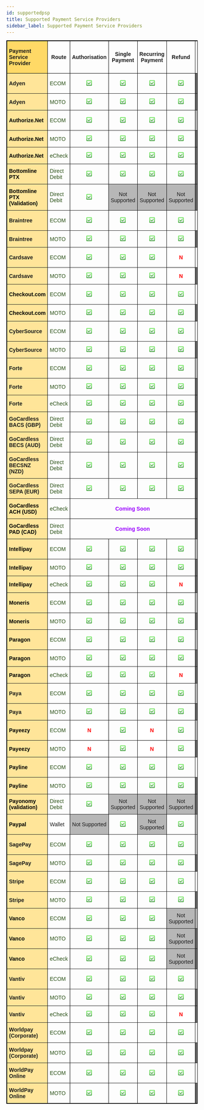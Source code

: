 ```yaml
---
id: supportedpsp
title: Supported Payment Service Providers
sidebar_label: Supported Payment Service Providers
---
```

<style type="text/css">
.tg  {border-collapse:collapse;border-spacing:0;border-color:black;border-style:solid;border-width:1px;}
.tg td{border-color:black;border-style:solid;border-width:1px;font-family:Arial, sans-serif;font-size:14px;
  overflow:hidden;padding:10px 5px;word-break:normal;}
.tg th{border-color:black;border-style:solid;border-width:1px;font-family:Arial, sans-serif;font-size:14px;
  font-weight:normal;overflow:hidden;padding:10px 5px;word-break:normal;}
.tg .tg-oftd{background-color:#666;border-color:inherit;text-align:center;vertical-align:center}
.tg .tg-k5c5{background-color:#666;border-color:inherit;text-align:center;vertical-align:center}
.tg .tg-1rdj{background-color:#FFD966;border-color:inherit;font-weight:bold;text-align:left;vertical-align:center}
.tg .tg-58xa{background-color:#FFF;border-color:#000000;color:#F00;font-weight:bold;text-align:center;vertical-align:center}
.tg .tg-w4l0{background-color:#B7B7B7;border-color:inherit;text-align:center;vertical-align:center}
.tg .tg-y9n6{background-color:#FFE599;border-color:inherit;font-weight:bold;text-align:left;vertical-align:center}
.tg .tg-xdju{border-color:inherit;color:#274E13;text-align:left;vertical-align:center}
.tg .tg-c3ow{border-color:inherit;text-align:center;vertical-align:center}
.tg .tg-yyq2{border-color:inherit;color:#90F;font-weight:bold;text-align:center;vertical-align:center}
.tg .tg-wp8o{border-color:#000000;text-align:center;vertical-align:center}
.tg .tg-jk9u{border-color:#000000;color:#90F;font-weight:bold;text-align:center;vertical-align:center}
.tg .tg-fymr{border-color:inherit;font-weight:bold;text-align:Center;vertical-align:center}
.tg .tg-zlby{background-color:#B7B7B7;border-color:inherit;text-align:center;vertical-align:center}
.tg .tg-wuzg{background-color:#FFE599;border-color:inherit;font-weight:bold;text-align:left;vertical-align:center}
.tg .tg-qzcq{background-color:#FFF;border-color:inherit;color:#F00;font-weight:bold;text-align:center;vertical-align:center}
.tg .tg-0pky{border-color:inherit;text-align:left;vertical-align:center}
</style>
<table class="tg">
<thead>
  <tr>
    <th class="tg-1rdj"><span style="font-weight:bold;background-color:#FFD966">Payment Service Provider</span></th>
    <th class="tg-fymr"><span style="font-weight:bold">Route</span></th>
    <th class="tg-fymr"><span style="font-weight:bold">Authorisation</span></th>
    <th class="tg-fymr"><span style="font-weight:bold">Single Payment</span></th>
    <th class="tg-fymr"><span style="font-weight:bold">Recurring Payment</span></th>
    <th class="tg-fymr"><span style="font-weight:bold">Refund</span></th>
    <th class="tg-fymr"><span style="font-weight:bold">3D Secure Payment</span></th>
    <th class="tg-fymr"><span style="font-weight:bold">3D Secure Payment V2</span></th>
  </tr>
</thead>
<tbody>
  <tr>
    <td class="tg-y9n6"><span style="font-weight:bold;background-color:#FFE599">Adyen</span></td>
    <td class="tg-xdju"><span style="color:#274E13">ECOM</span></td>
    <td class="tg-c3ow"><img src="website/static/img/green-check-box-with-check-48px.png" alt="Supported" widht="20" height="20"/></td>
    <td class="tg-c3ow"><img src="website/static/img/green-check-box-with-check-48px.png" alt="Supported" widht="20" height="20"/></td>
    <td class="tg-c3ow"><img src="website/static/img/green-check-box-with-check-48px.png" alt="Supported" widht="20" height="20"/></td>
    <td class="tg-c3ow"><img src="website/static/img/green-check-box-with-check-48px.png" alt="Supported" widht="20" height="20"/></td>
    <td class="tg-oftd"><span style="background-color:#666">N/A</span></td>
    <td class="tg-yyq2"><span style="font-weight:bold;color:#90F">Coming Soon</span></td>
  </tr>
  <tr>
    <td class="tg-y9n6"><span style="font-weight:bold;background-color:#FFE599">Adyen</span></td>
    <td class="tg-xdju"><span style="color:#274E13">MOTO</span></td>
    <td class="tg-c3ow"><img src="website/static/img/green-check-box-with-check-48px.png" alt="Supported" widht="20" height="20"/></td>
    <td class="tg-c3ow"><img src="website/static/img/green-check-box-with-check-48px.png" alt="Supported" widht="20" height="20"/></td>
    <td class="tg-c3ow"><img src="website/static/img/green-check-box-with-check-48px.png" alt="Supported" widht="20" height="20"/></td>
    <td class="tg-c3ow"><img src="website/static/img/green-check-box-with-check-48px.png" alt="Supported" widht="20" height="20"/></td>
    <td class="tg-oftd"><span style="background-color:#666">N/A</span></td>
    <td class="tg-oftd"><span style="background-color:#666">N/A</span></td>
  </tr>
  <tr>
    <td class="tg-y9n6"><span style="font-weight:bold;color:#000;background-color:#FFE599">Authorize.Net</span></td>
    <td class="tg-xdju"><span style="color:#274E13">ECOM</span></td>
    <td class="tg-c3ow"><img src="website/static/img/green-check-box-with-check-48px.png" alt="Supported" widht="20" height="20"/></td>
    <td class="tg-c3ow"><img src="website/static/img/green-check-box-with-check-48px.png" alt="Supported" widht="20" height="20"/></td>
    <td class="tg-c3ow"><img src="website/static/img/green-check-box-with-check-48px.png" alt="Supported" widht="20" height="20"/></td>
    <td class="tg-c3ow"><img src="website/static/img/green-check-box-with-check-48px.png" alt="Supported" widht="20" height="20"/></td>
    <td class="tg-zlby"><span style="background-color:#B7B7B7">Not Supported</span></td>
    <td class="tg-zlby"><span style="background-color:#B7B7B7">Not Supported</span></td>
  </tr>
  <tr>
    <td class="tg-y9n6"><span style="font-weight:bold;color:#000;background-color:#FFE599">Authorize.Net</span></td>
    <td class="tg-xdju"><span style="color:#274E13">MOTO</span></td>
    <td class="tg-c3ow"><img src="website/static/img/green-check-box-with-check-48px.png" alt="Supported" widht="20" height="20"/></td>
    <td class="tg-c3ow"><img src="website/static/img/green-check-box-with-check-48px.png" alt="Supported" widht="20" height="20"/></td>
    <td class="tg-c3ow"><img src="website/static/img/green-check-box-with-check-48px.png" alt="Supported" widht="20" height="20"/></td>
    <td class="tg-c3ow"><img src="website/static/img/green-check-box-with-check-48px.png" alt="Supported" widht="20" height="20"/></td>
    <td class="tg-oftd"><span style="background-color:#666">N/A</span></td>
    <td class="tg-oftd"><span style="background-color:#666">N/A</span></td>
  </tr>
  <tr>
    <td class="tg-y9n6"><span style="font-weight:bold;color:#000;background-color:#FFE599">Authorize.Net</span></td>
    <td class="tg-xdju"><span style="color:#274E13">eCheck</span></td>
    <td class="tg-c3ow"><img src="website/static/img/green-check-box-with-check-48px.png" alt="Supported" widht="20" height="20"/></td>
    <td class="tg-c3ow"><img src="website/static/img/green-check-box-with-check-48px.png" alt="Supported" widht="20" height="20"/></td>
    <td class="tg-c3ow"><img src="website/static/img/green-check-box-with-check-48px.png" alt="Supported" widht="20" height="20"/></td>
    <td class="tg-c3ow"><img src="website/static/img/green-check-box-with-check-48px.png" alt="Supported" widht="20" height="20"/></td>
    <td class="tg-oftd"><span style="background-color:#666">N/A</span></td>
    <td class="tg-oftd"><span style="background-color:#666">N/A</span></td>
  </tr>
  <tr>
    <td class="tg-wuzg"><span style="font-weight:bold;color:#000;background-color:#FFE599">Bottomline PTX</span></td>
    <td class="tg-xdju"><span style="color:#274E13">Direct Debit</span></td>
    <td class="tg-c3ow"><img src="website/static/img/green-check-box-with-check-48px.png" alt="Supported" widht="20" height="20"/></td>
    <td class="tg-c3ow"><img src="website/static/img/green-check-box-with-check-48px.png" alt="Supported" widht="20" height="20"/></td>
    <td class="tg-c3ow"><img src="website/static/img/green-check-box-with-check-48px.png" alt="Supported" widht="20" height="20"/></td>
    <td class="tg-c3ow"><img src="website/static/img/green-check-box-with-check-48px.png" alt="Supported" widht="20" height="20"/></td>
    <td class="tg-oftd"><span style="background-color:#666">N/A</span></td>
    <td class="tg-oftd"><span style="background-color:#666">N/A</span></td>
  </tr>
  <tr>
    <td class="tg-wuzg"><span style="font-weight:bold;color:#000;background-color:#FFE599">Bottomline PTX (Validation)</span></td>
    <td class="tg-xdju"><span style="color:#274E13">Direct Debit</span></td>
    <td class="tg-c3ow"><img src="website/static/img/green-check-box-with-check-48px.png" alt="Supported" widht="20" height="20"/></td>
    <td class="tg-w4l0"><span style="background-color:#B7B7B7">Not Supported</span></td>
    <td class="tg-w4l0"><span style="background-color:#B7B7B7">Not Supported</span></td>
    <td class="tg-w4l0"><span style="background-color:#B7B7B7">Not Supported</span></td>
    <td class="tg-oftd"><span style="background-color:#666">N/A</span></td>
    <td class="tg-oftd"><span style="background-color:#666">N/A</span></td>
  </tr>
  <tr>
    <td class="tg-y9n6"><span style="font-weight:bold;background-color:#FFE599">Braintree</span></td>
    <td class="tg-xdju"><span style="color:#274E13">ECOM</span></td>
    <td class="tg-c3ow"><img src="website/static/img/green-check-box-with-check-48px.png" alt="Supported" widht="20" height="20"/></td>
    <td class="tg-c3ow"><img src="website/static/img/green-check-box-with-check-48px.png" alt="Supported" widht="20" height="20"/></td>
    <td class="tg-c3ow"><img src="website/static/img/green-check-box-with-check-48px.png" alt="Supported" widht="20" height="20"/></td>
    <td class="tg-c3ow"><img src="website/static/img/green-check-box-with-check-48px.png" alt="Supported" widht="20" height="20"/></td>
    <td class="tg-qzcq"><span style="font-weight:bold;color:#F00;background-color:#FFF">N</span></td>
    <td class="tg-yyq2"><span style="font-weight:bold;color:#90F">Coming Soon</span></td>
  </tr>
  <tr>
    <td class="tg-y9n6"><span style="font-weight:bold;background-color:#FFE599">Braintree</span></td>
    <td class="tg-xdju"><span style="color:#274E13">MOTO</span></td>
    <td class="tg-c3ow"><img src="website/static/img/green-check-box-with-check-48px.png" alt="Supported" widht="20" height="20"/></td>
    <td class="tg-c3ow"><img src="website/static/img/green-check-box-with-check-48px.png" alt="Supported" widht="20" height="20"/></td>
    <td class="tg-c3ow"><img src="website/static/img/green-check-box-with-check-48px.png" alt="Supported" widht="20" height="20"/></td>
    <td class="tg-c3ow"><img src="website/static/img/green-check-box-with-check-48px.png" alt="Supported" widht="20" height="20"/></td>
    <td class="tg-oftd"><span style="background-color:#666">N/A</span></td>
    <td class="tg-oftd"><span style="background-color:#666">N/A</span></td>
  </tr>
  <tr>
    <td class="tg-y9n6"><span style="font-weight:bold;background-color:#FFE599">Cardsave</span></td>
    <td class="tg-xdju"><span style="color:#274E13">ECOM</span></td>
    <td class="tg-c3ow"><img src="website/static/img/green-check-box-with-check-48px.png" alt="Supported" widht="20" height="20"/></td>
    <td class="tg-c3ow"><img src="website/static/img/green-check-box-with-check-48px.png" alt="Supported" widht="20" height="20"/></td>
    <td class="tg-c3ow"><img src="website/static/img/green-check-box-with-check-48px.png" alt="Supported" widht="20" height="20"/></td>
    <td class="tg-58xa"><span style="font-weight:bold;color:#F00;background-color:#FFF">N</span></td>
    <td class="tg-c3ow"><img src="website/static/img/green-check-box-with-check-48px.png" alt="Supported" widht="20" height="20"/></td>
    <td class="tg-w4l0"><span style="background-color:#B7B7B7">Not Supported</span></td>
  </tr>
  <tr>
    <td class="tg-y9n6"><span style="font-weight:bold;background-color:#FFE599">Cardsave</span></td>
    <td class="tg-xdju"><span style="color:#274E13">MOTO</span></td>
    <td class="tg-c3ow"><img src="website/static/img/green-check-box-with-check-48px.png" alt="Supported" widht="20" height="20"/></td>
    <td class="tg-c3ow"><img src="website/static/img/green-check-box-with-check-48px.png" alt="Supported" widht="20" height="20"/></td>
    <td class="tg-c3ow"><img src="website/static/img/green-check-box-with-check-48px.png" alt="Supported" widht="20" height="20"/></td>
    <td class="tg-58xa"><span style="font-weight:bold;color:#F00;background-color:#FFF">N</span></td>
    <td class="tg-oftd"><span style="background-color:#666">N/A</span></td>
    <td class="tg-oftd"><span style="background-color:#666">N/A</span></td>
  </tr>
  <tr>
    <td class="tg-y9n6"><span style="font-weight:bold;color:#000;background-color:#FFE599">Checkout.com</span></td>
    <td class="tg-xdju"><span style="color:#274E13">ECOM</span></td>
    <td class="tg-c3ow"><img src="website/static/img/green-check-box-with-check-48px.png" alt="Supported" widht="20" height="20"/></td>
    <td class="tg-c3ow"><img src="website/static/img/green-check-box-with-check-48px.png" alt="Supported" widht="20" height="20"/></td>
    <td class="tg-c3ow"><img src="website/static/img/green-check-box-with-check-48px.png" alt="Supported" widht="20" height="20"/></td>
    <td class="tg-c3ow"><img src="website/static/img/green-check-box-with-check-48px.png" alt="Supported" widht="20" height="20"/></td>
    <td class="tg-c3ow"><img src="website/static/img/green-check-box-with-check-48px.png" alt="Supported" widht="20" height="20"/></td>
    <td class="tg-yyq2"><span style="font-weight:bold;color:#90F">Coming Soon</span></td>
  </tr>
  <tr>
    <td class="tg-y9n6"><span style="font-weight:bold;color:#000;background-color:#FFE599">Checkout.com</span></td>
    <td class="tg-xdju"><span style="color:#274E13">MOTO</span></td>
    <td class="tg-c3ow"><img src="website/static/img/green-check-box-with-check-48px.png" alt="Supported" widht="20" height="20"/></td>
    <td class="tg-c3ow"><img src="website/static/img/green-check-box-with-check-48px.png" alt="Supported" widht="20" height="20"/></td>
    <td class="tg-c3ow"><img src="website/static/img/green-check-box-with-check-48px.png" alt="Supported" widht="20" height="20"/></td>
    <td class="tg-c3ow"><img src="website/static/img/green-check-box-with-check-48px.png" alt="Supported" widht="20" height="20"/></td>
    <td class="tg-oftd"><span style="background-color:#666">N/A</span></td>
    <td class="tg-oftd"><span style="background-color:#666">N/A</span></td>
  </tr>
  <tr>
    <td class="tg-y9n6"><span style="font-weight:bold;background-color:#FFE599">CyberSource</span></td>
    <td class="tg-xdju"><span style="color:#274E13">ECOM</span></td>
    <td class="tg-c3ow"><img src="website/static/img/green-check-box-with-check-48px.png" alt="Supported" widht="20" height="20"/></td>
    <td class="tg-c3ow"><img src="website/static/img/green-check-box-with-check-48px.png" alt="Supported" widht="20" height="20"/></td>
    <td class="tg-c3ow"><img src="website/static/img/green-check-box-with-check-48px.png" alt="Supported" widht="20" height="20"/></td>
    <td class="tg-c3ow"><img src="website/static/img/green-check-box-with-check-48px.png" alt="Supported" widht="20" height="20"/></td>
    <td class="tg-c3ow"><img src="website/static/img/green-check-box-with-check-48px.png" alt="Supported" widht="20" height="20"/></td>
    <td class="tg-yyq2"><span style="font-weight:bold;color:#90F">Coming Soon</span></td>
  </tr>
  <tr>
    <td class="tg-y9n6"><span style="font-weight:bold;background-color:#FFE599">CyberSource</span></td>
    <td class="tg-xdju"><span style="color:#274E13">MOTO</span></td>
    <td class="tg-c3ow"><img src="website/static/img/green-check-box-with-check-48px.png" alt="Supported" widht="20" height="20"/></td>
    <td class="tg-c3ow"><img src="website/static/img/green-check-box-with-check-48px.png" alt="Supported" widht="20" height="20"/></td>
    <td class="tg-c3ow"><img src="website/static/img/green-check-box-with-check-48px.png" alt="Supported" widht="20" height="20"/></td>
    <td class="tg-c3ow"><img src="website/static/img/green-check-box-with-check-48px.png" alt="Supported" widht="20" height="20"/></td>
    <td class="tg-oftd"><span style="background-color:#666">N/A</span></td>
    <td class="tg-oftd"><span style="background-color:#666">N/A</span></td>
  </tr>
  <tr>
    <td class="tg-y9n6"><span style="font-weight:bold;background-color:#FFE599">Forte</span></td>
    <td class="tg-xdju"><span style="color:#274E13">ECOM</span></td>
    <td class="tg-c3ow"><img src="website/static/img/green-check-box-with-check-48px.png" alt="Supported" widht="20" height="20"/></td>
    <td class="tg-c3ow"><img src="website/static/img/green-check-box-with-check-48px.png" alt="Supported" widht="20" height="20"/></td>
    <td class="tg-c3ow"><img src="website/static/img/green-check-box-with-check-48px.png" alt="Supported" widht="20" height="20"/></td>
    <td class="tg-c3ow"><img src="website/static/img/green-check-box-with-check-48px.png" alt="Supported" widht="20" height="20"/></td>
    <td class="tg-w4l0"><span style="background-color:#B7B7B7">Not Supported</span></td>
    <td class="tg-oftd"><span style="background-color:#666">N/A</span></td>
  </tr>
  <tr>
    <td class="tg-y9n6"><span style="font-weight:bold;background-color:#FFE599">Forte</span></td>
    <td class="tg-xdju"><span style="color:#274E13">MOTO</span></td>
    <td class="tg-c3ow"><img src="website/static/img/green-check-box-with-check-48px.png" alt="Supported" widht="20" height="20"/></td>
    <td class="tg-c3ow"><img src="website/static/img/green-check-box-with-check-48px.png" alt="Supported" widht="20" height="20"/></td>
    <td class="tg-c3ow"><img src="website/static/img/green-check-box-with-check-48px.png" alt="Supported" widht="20" height="20"/></td>
    <td class="tg-c3ow"><img src="website/static/img/green-check-box-with-check-48px.png" alt="Supported" widht="20" height="20"/></td>
    <td class="tg-oftd"><span style="background-color:#666">N/A</span></td>
    <td class="tg-oftd"><span style="background-color:#666">N/A</span></td>
  </tr>
  <tr>
    <td class="tg-y9n6"><span style="font-weight:bold;background-color:#FFE599">Forte</span></td>
    <td class="tg-xdju"><span style="color:#274E13">eCheck</span></td>
    <td class="tg-c3ow"><img src="website/static/img/green-check-box-with-check-48px.png" alt="Supported" widht="20" height="20"/></td>
    <td class="tg-c3ow"><img src="website/static/img/green-check-box-with-check-48px.png" alt="Supported" widht="20" height="20"/></td>
    <td class="tg-c3ow"><img src="website/static/img/green-check-box-with-check-48px.png" alt="Supported" widht="20" height="20"/></td>
    <td class="tg-c3ow"><img src="website/static/img/green-check-box-with-check-48px.png" alt="Supported" widht="20" height="20"/></td>
    <td class="tg-k5c5"><span style="background-color:#666">N/A</span></td>
    <td class="tg-oftd"><span style="background-color:#666">N/A</span></td>
  </tr>
  <tr>
    <td class="tg-y9n6"><span style="font-weight:bold;background-color:#FFE599">GoCardless BACS (GBP)</span></td>
    <td class="tg-xdju"><span style="color:#274E13">Direct Debit</span></td>
    <td class="tg-c3ow"><img src="website/static/img/green-check-box-with-check-48px.png" alt="Supported" widht="20" height="20"/></td>
    <td class="tg-c3ow"><img src="website/static/img/green-check-box-with-check-48px.png" alt="Supported" widht="20" height="20"/></td>
    <td class="tg-c3ow"><img src="website/static/img/green-check-box-with-check-48px.png" alt="Supported" widht="20" height="20"/></td>
    <td class="tg-c3ow"><img src="website/static/img/green-check-box-with-check-48px.png" alt="Supported" widht="20" height="20"/></td>
    <td class="tg-oftd"><span style="background-color:#666">N/A</span></td>
    <td class="tg-oftd"><span style="background-color:#666">N/A</span></td>
  </tr>
  <tr>
    <td class="tg-y9n6"><span style="font-weight:bold;background-color:#FFE599">GoCardless BECS (AUD)</span></td>
    <td class="tg-xdju"><span style="color:#274E13">Direct Debit</span></td>
    <td class="tg-c3ow"><img src="website/static/img/green-check-box-with-check-48px.png" alt="Supported" widht="20" height="20"/></td>
    <td class="tg-c3ow"><img src="website/static/img/green-check-box-with-check-48px.png" alt="Supported" widht="20" height="20"/></td>
    <td class="tg-c3ow"><img src="website/static/img/green-check-box-with-check-48px.png" alt="Supported" widht="20" height="20"/></td>
    <td class="tg-c3ow"><img src="website/static/img/green-check-box-with-check-48px.png" alt="Supported" widht="20" height="20"/></td>
    <td class="tg-oftd"><span style="background-color:#666">N/A</span></td>
    <td class="tg-oftd"><span style="background-color:#666">N/A</span></td>
  </tr>
  <tr>
    <td class="tg-y9n6"><span style="font-weight:bold;background-color:#FFE599">GoCardless BECSNZ (NZD)</span></td>
    <td class="tg-xdju"><span style="color:#274E13">Direct Debit</span></td>
    <td class="tg-c3ow"><img src="website/static/img/green-check-box-with-check-48px.png" alt="Supported" widht="20" height="20"/></td>
    <td class="tg-c3ow"><img src="website/static/img/green-check-box-with-check-48px.png" alt="Supported" widht="20" height="20"/></td>
    <td class="tg-c3ow"><img src="website/static/img/green-check-box-with-check-48px.png" alt="Supported" widht="20" height="20"/></td>
    <td class="tg-c3ow"><img src="website/static/img/green-check-box-with-check-48px.png" alt="Supported" widht="20" height="20"/></td>
    <td class="tg-oftd"><span style="background-color:#666">N/A</span></td>
    <td class="tg-oftd"><span style="background-color:#666">N/A</span></td>
  </tr>
  <tr>
    <td class="tg-y9n6"><span style="font-weight:bold;background-color:#FFE599">GoCardless SEPA (EUR)</span></td>
    <td class="tg-xdju"><span style="color:#274E13">Direct Debit</span></td>
    <td class="tg-c3ow"><img src="website/static/img/green-check-box-with-check-48px.png" alt="Supported" widht="20" height="20"/></td>
    <td class="tg-c3ow"><img src="website/static/img/green-check-box-with-check-48px.png" alt="Supported" widht="20" height="20"/></td>
    <td class="tg-c3ow"><img src="website/static/img/green-check-box-with-check-48px.png" alt="Supported" widht="20" height="20"/></td>
    <td class="tg-c3ow"><img src="website/static/img/green-check-box-with-check-48px.png" alt="Supported" widht="20" height="20"/></td>
    <td class="tg-oftd"><span style="background-color:#666">N/A</span></td>
    <td class="tg-oftd"><span style="background-color:#666">N/A</span></td>
  </tr>
  <tr>
    <td class="tg-y9n6"><span style="font-weight:bold;color:#000;background-color:#FFE599">GoCardless ACH (USD)</span></td>
    <td class="tg-xdju"><span style="color:#274E13">eCheck</span></td>
    <td class="tg-jk9u" colspan="4"><span style="font-weight:bold;color:#90F">Coming Soon</span></td>
    <td class="tg-k5c5"><span style="background-color:#666">N/A</span></td>
    <td class="tg-k5c5"><span style="background-color:#666">N/A</span></td>
  </tr>
  <tr>
    <td class="tg-y9n6"><span style="font-weight:bold;color:#000;background-color:#FFE599">GoCardless PAD (CAD)</span></td>
    <td class="tg-xdju"><span style="color:#274E13">Direct Debit</span></td>
    <td class="tg-jk9u" colspan="4"><span style="font-weight:bold;color:#90F">Coming Soon</span></td>
    <td class="tg-k5c5"><span style="background-color:#666">N/A</span></td>
    <td class="tg-k5c5"><span style="background-color:#666">N/A</span></td>
  </tr>
  <tr>
    <td class="tg-y9n6"><span style="font-weight:bold;color:#000;background-color:#FFE599">Intellipay</span></td>
    <td class="tg-xdju"><span style="color:#274E13">ECOM</span></td>
    <td class="tg-c3ow"><img src="website/static/img/green-check-box-with-check-48px.png" alt="Supported" widht="20" height="20"/></td>
    <td class="tg-c3ow"><img src="website/static/img/green-check-box-with-check-48px.png" alt="Supported" widht="20" height="20"/></td>
    <td class="tg-c3ow"><img src="website/static/img/green-check-box-with-check-48px.png" alt="Supported" widht="20" height="20"/></td>
    <td class="tg-c3ow"><img src="website/static/img/green-check-box-with-check-48px.png" alt="Supported" widht="20" height="20"/></td>
    <td class="tg-zlby"><span style="background-color:#B7B7B7">Not Supported</span></td>
    <td class="tg-zlby"><span style="background-color:#B7B7B7">Not Supported</span></td>
  </tr>
  <tr>
    <td class="tg-y9n6"><span style="font-weight:bold;color:#000;background-color:#FFE599">Intellipay</span></td>
    <td class="tg-xdju"><span style="color:#274E13">MOTO</span></td>
    <td class="tg-c3ow"><img src="website/static/img/green-check-box-with-check-48px.png" alt="Supported" widht="20" height="20"/></td>
    <td class="tg-c3ow"><img src="website/static/img/green-check-box-with-check-48px.png" alt="Supported" widht="20" height="20"/></td>
    <td class="tg-c3ow"><img src="website/static/img/green-check-box-with-check-48px.png" alt="Supported" widht="20" height="20"/></td>
    <td class="tg-c3ow"><img src="website/static/img/green-check-box-with-check-48px.png" alt="Supported" widht="20" height="20"/></td>
    <td class="tg-oftd"><span style="background-color:#666">N/A</span></td>
    <td class="tg-oftd"><span style="background-color:#666">N/A</span></td>
  </tr>
  <tr>
    <td class="tg-y9n6"><span style="font-weight:bold;color:#000;background-color:#FFE599">Intellipay</span></td>
    <td class="tg-xdju"><span style="color:#274E13">eCheck</span></td>
    <td class="tg-c3ow"><img src="website/static/img/green-check-box-with-check-48px.png" alt="Supported" widht="20" height="20"/></td>
    <td class="tg-c3ow"><img src="website/static/img/green-check-box-with-check-48px.png" alt="Supported" widht="20" height="20"/></td>
    <td class="tg-c3ow"><img src="website/static/img/green-check-box-with-check-48px.png" alt="Supported" widht="20" height="20"/></td>
    <td class="tg-58xa"><span style="font-weight:bold;color:#F00;background-color:#FFF">N</span></td>
    <td class="tg-oftd"><span style="background-color:#666">N/A</span></td>
    <td class="tg-oftd"><span style="background-color:#666">N/A</span></td>
  </tr>
  <tr>
    <td class="tg-y9n6"><span style="font-weight:bold;color:#000;background-color:#FFE599">Moneris</span></td>
    <td class="tg-xdju"><span style="color:#274E13">ECOM</span></td>
    <td class="tg-c3ow"><img src="website/static/img/green-check-box-with-check-48px.png" alt="Supported" widht="20" height="20"/></td>
    <td class="tg-c3ow"><img src="website/static/img/green-check-box-with-check-48px.png" alt="Supported" widht="20" height="20"/></td>
    <td class="tg-c3ow"><img src="website/static/img/green-check-box-with-check-48px.png" alt="Supported" widht="20" height="20"/></td>
    <td class="tg-c3ow"><img src="website/static/img/green-check-box-with-check-48px.png" alt="Supported" widht="20" height="20"/></td>
    <td class="tg-zlby"><span style="background-color:#B7B7B7">Not Supported</span></td>
    <td class="tg-zlby"><span style="background-color:#B7B7B7">Not Supported</span></td>
  </tr>
  <tr>
    <td class="tg-y9n6"><span style="font-weight:bold;color:#000;background-color:#FFE599">Moneris</span></td>
    <td class="tg-xdju"><span style="color:#274E13">MOTO</span></td>
    <td class="tg-c3ow"><img src="website/static/img/green-check-box-with-check-48px.png" alt="Supported" widht="20" height="20"/></td>
    <td class="tg-c3ow"><img src="website/static/img/green-check-box-with-check-48px.png" alt="Supported" widht="20" height="20"/></td>
    <td class="tg-c3ow"><img src="website/static/img/green-check-box-with-check-48px.png" alt="Supported" widht="20" height="20"/></td>
    <td class="tg-c3ow"><img src="website/static/img/green-check-box-with-check-48px.png" alt="Supported" widht="20" height="20"/></td>
    <td class="tg-oftd"><span style="background-color:#666">N/A</span></td>
    <td class="tg-oftd"><span style="background-color:#666">N/A</span></td>
  </tr>
  <tr>
    <td class="tg-y9n6"><span style="font-weight:bold;color:#000;background-color:#FFE599">Paragon</span></td>
    <td class="tg-xdju"><span style="color:#274E13">ECOM</span></td>
    <td class="tg-c3ow"><img src="website/static/img/green-check-box-with-check-48px.png" alt="Supported" widht="20" height="20"/></td>
    <td class="tg-c3ow"><img src="website/static/img/green-check-box-with-check-48px.png" alt="Supported" widht="20" height="20"/></td>
    <td class="tg-c3ow"><img src="website/static/img/green-check-box-with-check-48px.png" alt="Supported" widht="20" height="20"/></td>
    <td class="tg-c3ow"><img src="website/static/img/green-check-box-with-check-48px.png" alt="Supported" widht="20" height="20"/></td>
    <td class="tg-zlby"><span style="background-color:#B7B7B7">Not Supported</span></td>
    <td class="tg-zlby"><span style="background-color:#B7B7B7">Not Supported</span></td>
  </tr>
  <tr>
    <td class="tg-y9n6"><span style="font-weight:bold;color:#000;background-color:#FFE599">Paragon</span></td>
    <td class="tg-xdju"><span style="color:#274E13">MOTO</span></td>
    <td class="tg-c3ow"><img src="website/static/img/green-check-box-with-check-48px.png" alt="Supported" widht="20" height="20"/></td>
    <td class="tg-c3ow"><img src="website/static/img/green-check-box-with-check-48px.png" alt="Supported" widht="20" height="20"/></td>
    <td class="tg-c3ow"><img src="website/static/img/green-check-box-with-check-48px.png" alt="Supported" widht="20" height="20"/></td>
    <td class="tg-c3ow"><img src="website/static/img/green-check-box-with-check-48px.png" alt="Supported" widht="20" height="20"/></td>
    <td class="tg-oftd"><span style="background-color:#666">N/A</span></td>
    <td class="tg-oftd"><span style="background-color:#666">N/A</span></td>
  </tr>
  <tr>
    <td class="tg-y9n6"><span style="font-weight:bold;color:#000;background-color:#FFE599">Paragon</span></td>
    <td class="tg-xdju"><span style="color:#274E13">eCheck</span></td>
    <td class="tg-c3ow"><img src="website/static/img/green-check-box-with-check-48px.png" alt="Supported" widht="20" height="20"/></td>
    <td class="tg-c3ow"><img src="website/static/img/green-check-box-with-check-48px.png" alt="Supported" widht="20" height="20"/></td>
    <td class="tg-c3ow"><img src="website/static/img/green-check-box-with-check-48px.png" alt="Supported" widht="20" height="20"/></td>
    <td class="tg-58xa"><span style="font-weight:bold;color:#F00;background-color:#FFF">N</span></td>
    <td class="tg-oftd"><span style="background-color:#666">N/A</span></td>
    <td class="tg-oftd"><span style="background-color:#666">N/A</span></td>
  </tr>
  <tr>
    <td class="tg-y9n6"><span style="font-weight:bold;background-color:#FFE599">Paya</span></td>
    <td class="tg-xdju"><span style="color:#274E13">ECOM</span></td>
    <td class="tg-c3ow"><img src="website/static/img/green-check-box-with-check-48px.png" alt="Supported" widht="20" height="20"/></td>
    <td class="tg-c3ow"><img src="website/static/img/green-check-box-with-check-48px.png" alt="Supported" widht="20" height="20"/></td>
    <td class="tg-c3ow"><img src="website/static/img/green-check-box-with-check-48px.png" alt="Supported" widht="20" height="20"/></td>
    <td class="tg-wp8o"><img src="website/static/img/green-check-box-with-check-48px.png" alt="Supported" widht="20" height="20"/></td>
    <td class="tg-w4l0"><span style="background-color:#B7B7B7">Not Supported</span></td>
    <td class="tg-w4l0"><span style="background-color:#B7B7B7">Not Supported</span></td>
  </tr>
  <tr>
    <td class="tg-y9n6"><span style="font-weight:bold;background-color:#FFE599">Paya</span></td>
    <td class="tg-xdju"><span style="color:#274E13">MOTO</span></td>
    <td class="tg-c3ow"><img src="website/static/img/green-check-box-with-check-48px.png" alt="Supported" widht="20" height="20"/></td>
    <td class="tg-c3ow"><img src="website/static/img/green-check-box-with-check-48px.png" alt="Supported" widht="20" height="20"/></td>
    <td class="tg-c3ow"><img src="website/static/img/green-check-box-with-check-48px.png" alt="Supported" widht="20" height="20"/></td>
    <td class="tg-c3ow"><img src="website/static/img/green-check-box-with-check-48px.png" alt="Supported" widht="20" height="20"/></td>
    <td class="tg-oftd"><span style="background-color:#666">N/A</span></td>
    <td class="tg-oftd"><span style="background-color:#666">N/A</span></td>
  </tr>
  <tr>
    <td class="tg-y9n6"><span style="font-weight:bold;color:#000;background-color:#FFE599">Payeezy</span></td>
    <td class="tg-xdju"><span style="color:#274E13">ECOM</span></td>
    <td class="tg-58xa"><span style="font-weight:bold;color:#F00;background-color:#FFF">N</span></td>
    <td class="tg-c3ow"><img src="website/static/img/green-check-box-with-check-48px.png" alt="Supported" widht="20" height="20"/></td>
    <td class="tg-58xa"><span style="font-weight:bold;color:#F00;background-color:#FFF">N</span></td>
    <td class="tg-c3ow"><img src="website/static/img/green-check-box-with-check-48px.png" alt="Supported" widht="20" height="20"/></td>
    <td class="tg-zlby"><span style="background-color:#B7B7B7">Not Supported</span></td>
    <td class="tg-oftd"><span style="background-color:#666">N/A</span></td>
  </tr>
  <tr>
    <td class="tg-y9n6"><span style="font-weight:bold;color:#000;background-color:#FFE599">Payeezy</span></td>
    <td class="tg-xdju"><span style="color:#274E13">MOTO</span></td>
    <td class="tg-58xa"><span style="font-weight:bold;color:#F00;background-color:#FFF">N</span></td>
    <td class="tg-c3ow"><img src="website/static/img/green-check-box-with-check-48px.png" alt="Supported" widht="20" height="20"/></td>
    <td class="tg-58xa"><span style="font-weight:bold;color:#F00;background-color:#FFF">N</span></td>
    <td class="tg-c3ow"><img src="website/static/img/green-check-box-with-check-48px.png" alt="Supported" widht="20" height="20"/></td>
    <td class="tg-oftd"><span style="background-color:#666">N/A</span></td>
    <td class="tg-oftd"><span style="background-color:#666">N/A</span></td>
  </tr>
  <tr>
    <td class="tg-y9n6"><span style="font-weight:bold;color:#000;background-color:#FFE599">Payline</span></td>
    <td class="tg-xdju"><span style="color:#274E13">ECOM</span></td>
    <td class="tg-c3ow"><img src="website/static/img/green-check-box-with-check-48px.png" alt="Supported" widht="20" height="20"/></td>
    <td class="tg-c3ow"><img src="website/static/img/green-check-box-with-check-48px.png" alt="Supported" widht="20" height="20"/></td>
    <td class="tg-c3ow"><img src="website/static/img/green-check-box-with-check-48px.png" alt="Supported" widht="20" height="20"/></td>
    <td class="tg-c3ow"><img src="website/static/img/green-check-box-with-check-48px.png" alt="Supported" widht="20" height="20"/></td>
    <td class="tg-c3ow"><img src="website/static/img/green-check-box-with-check-48px.png" alt="Supported" widht="20" height="20"/></td>
    <td class="tg-yyq2"><span style="font-weight:bold;color:#90F">Coming Soon</span></td>
  </tr>
  <tr>
    <td class="tg-y9n6"><span style="font-weight:bold;color:#000;background-color:#FFE599">Payline</span></td>
    <td class="tg-xdju"><span style="color:#274E13">MOTO</span></td>
    <td class="tg-c3ow"><img src="website/static/img/green-check-box-with-check-48px.png" alt="Supported" widht="20" height="20"/></td>
    <td class="tg-c3ow"><img src="website/static/img/green-check-box-with-check-48px.png" alt="Supported" widht="20" height="20"/></td>
    <td class="tg-c3ow"><img src="website/static/img/green-check-box-with-check-48px.png" alt="Supported" widht="20" height="20"/></td>
    <td class="tg-c3ow"><img src="website/static/img/green-check-box-with-check-48px.png" alt="Supported" widht="20" height="20"/></td>
    <td class="tg-oftd"><span style="background-color:#666">N/A</span></td>
    <td class="tg-oftd"><span style="background-color:#666">N/A</span></td>
  </tr>
  <tr>
    <td class="tg-wuzg"><span style="font-weight:bold;color:#000;background-color:#FFE599">Payonomy (validation)</span></td>
    <td class="tg-xdju"><span style="color:#274E13">Direct Debit</span></td>
    <td class="tg-c3ow"><img src="website/static/img/green-check-box-with-check-48px.png" alt="Supported" widht="20" height="20"/></td>
    <td class="tg-zlby"><span style="background-color:#B7B7B7">Not Supported</span></td>
    <td class="tg-zlby"><span style="background-color:#B7B7B7">Not Supported</span></td>
    <td class="tg-zlby"><span style="background-color:#B7B7B7">Not Supported</span></td>
    <td class="tg-oftd"><span style="background-color:#666">N/A</span></td>
    <td class="tg-oftd"><span style="background-color:#666">N/A</span></td>
  </tr>
  <tr>
    <td class="tg-wuzg"><span style="font-weight:bold;color:#000;background-color:#FFE599">Paypal</span></td>
    <td class="tg-0pky">Wallet</td>
    <td class="tg-zlby"><span style="background-color:#B7B7B7">Not Supported</span></td>
    <td class="tg-c3ow"><img src="website/static/img/green-check-box-with-check-48px.png" alt="Supported" widht="20" height="20"/></td>
    <td class="tg-zlby"><span style="background-color:#B7B7B7">Not Supported</span></td>
    <td class="tg-c3ow"><img src="website/static/img/green-check-box-with-check-48px.png" alt="Supported" widht="20" height="20"/></td>
    <td class="tg-zlby"><span style="background-color:#B7B7B7">Not Supported</span></td>
    <td class="tg-oftd"><span style="background-color:#666">N/A</span></td>
  </tr>
  <tr>
    <td class="tg-y9n6"><span style="font-weight:bold;background-color:#FFE599">SagePay</span></td>
    <td class="tg-xdju"><span style="color:#274E13">ECOM</span></td>
    <td class="tg-c3ow"><img src="website/static/img/green-check-box-with-check-48px.png" alt="Supported" widht="20" height="20"/></td>
    <td class="tg-c3ow"><img src="website/static/img/green-check-box-with-check-48px.png" alt="Supported" widht="20" height="20"/></td>
    <td class="tg-c3ow"><img src="website/static/img/green-check-box-with-check-48px.png" alt="Supported" widht="20" height="20"/></td>
    <td class="tg-c3ow"><img src="website/static/img/green-check-box-with-check-48px.png" alt="Supported" widht="20" height="20"/></td>
    <td class="tg-zlby"><span style="background-color:#B7B7B7">Not Supported</span></td>
    <td class="tg-yyq2"><span style="font-weight:bold;color:#90F">Coming Soon</span></td>
  </tr>
  <tr>
    <td class="tg-y9n6"><span style="font-weight:bold;background-color:#FFE599">SagePay</span></td>
    <td class="tg-xdju"><span style="color:#274E13">MOTO</span></td>
    <td class="tg-c3ow"><img src="website/static/img/green-check-box-with-check-48px.png" alt="Supported" widht="20" height="20"/></td>
    <td class="tg-c3ow"><img src="website/static/img/green-check-box-with-check-48px.png" alt="Supported" widht="20" height="20"/></td>
    <td class="tg-c3ow"><img src="website/static/img/green-check-box-with-check-48px.png" alt="Supported" widht="20" height="20"/></td>
    <td class="tg-c3ow"><img src="website/static/img/green-check-box-with-check-48px.png" alt="Supported" widht="20" height="20"/></td>
    <td class="tg-oftd"><span style="background-color:#666">N/A</span></td>
    <td class="tg-oftd"><span style="background-color:#666">N/A</span></td>
  </tr>
  <tr>
    <td class="tg-y9n6"><span style="font-weight:bold;background-color:#FFE599">Stripe</span></td>
    <td class="tg-xdju"><span style="color:#274E13">ECOM</span></td>
    <td class="tg-c3ow"><img src="website/static/img/green-check-box-with-check-48px.png" alt="Supported" widht="20" height="20"/></td>
    <td class="tg-c3ow"><img src="website/static/img/green-check-box-with-check-48px.png" alt="Supported" widht="20" height="20"/></td>
    <td class="tg-c3ow"><img src="website/static/img/green-check-box-with-check-48px.png" alt="Supported" widht="20" height="20"/></td>
    <td class="tg-c3ow"><img src="website/static/img/green-check-box-with-check-48px.png" alt="Supported" widht="20" height="20"/></td>
    <td class="tg-c3ow"><img src="website/static/img/green-check-box-with-check-48px.png" alt="Supported" widht="20" height="20"/></td>
    <td class="tg-yyq2"><span style="font-weight:bold;color:#90F">Coming Soon</span></td>
  </tr>
  <tr>
    <td class="tg-y9n6"><span style="font-weight:bold;background-color:#FFE599">Stripe</span></td>
    <td class="tg-xdju"><span style="color:#274E13">MOTO</span></td>
    <td class="tg-c3ow"><img src="website/static/img/green-check-box-with-check-48px.png" alt="Supported" widht="20" height="20"/></td>
    <td class="tg-c3ow"><img src="website/static/img/green-check-box-with-check-48px.png" alt="Supported" widht="20" height="20"/></td>
    <td class="tg-c3ow"><img src="website/static/img/green-check-box-with-check-48px.png" alt="Supported" widht="20" height="20"/></td>
    <td class="tg-c3ow"><img src="website/static/img/green-check-box-with-check-48px.png" alt="Supported" widht="20" height="20"/></td>
    <td class="tg-oftd"><span style="background-color:#666">N/A</span></td>
    <td class="tg-oftd"><span style="background-color:#666">N/A</span></td>
  </tr>
  <tr>
    <td class="tg-y9n6"><span style="font-weight:bold;color:#000;background-color:#FFE599">Vanco</span></td>
    <td class="tg-xdju"><span style="color:#274E13">ECOM</span></td>
    <td class="tg-c3ow"><img src="website/static/img/green-check-box-with-check-48px.png" alt="Supported" widht="20" height="20"/></td>
    <td class="tg-c3ow"><img src="website/static/img/green-check-box-with-check-48px.png" alt="Supported" widht="20" height="20"/></td>
    <td class="tg-c3ow"><img src="website/static/img/green-check-box-with-check-48px.png" alt="Supported" widht="20" height="20"/></td>
    <td class="tg-zlby"><span style="background-color:#B7B7B7">Not Supported</span></td>
    <td class="tg-zlby"><span style="background-color:#B7B7B7">Not Supported</span></td>
    <td class="tg-zlby"><span style="background-color:#B7B7B7">Not Supported</span></td>
  </tr>
  <tr>
    <td class="tg-y9n6"><span style="font-weight:bold;color:#000;background-color:#FFE599">Vanco</span></td>
    <td class="tg-xdju"><span style="color:#274E13">MOTO</span></td>
    <td class="tg-c3ow"><img src="website/static/img/green-check-box-with-check-48px.png" alt="Supported" widht="20" height="20"/></td>
    <td class="tg-c3ow"><img src="website/static/img/green-check-box-with-check-48px.png" alt="Supported" widht="20" height="20"/></td>
    <td class="tg-c3ow"><img src="website/static/img/green-check-box-with-check-48px.png" alt="Supported" widht="20" height="20"/></td>
    <td class="tg-zlby"><span style="background-color:#B7B7B7">Not Supported</span></td>
    <td class="tg-oftd"><span style="background-color:#666">N/A</span></td>
    <td class="tg-oftd"><span style="background-color:#666">N/A</span></td>
  </tr>
  <tr>
    <td class="tg-y9n6"><span style="font-weight:bold;color:#000;background-color:#FFE599">Vanco</span></td>
    <td class="tg-xdju"><span style="color:#274E13">eCheck</span></td>
    <td class="tg-c3ow"><img src="website/static/img/green-check-box-with-check-48px.png" alt="Supported" widht="20" height="20"/></td>
    <td class="tg-c3ow"><img src="website/static/img/green-check-box-with-check-48px.png" alt="Supported" widht="20" height="20"/></td>
    <td class="tg-c3ow"><img src="website/static/img/green-check-box-with-check-48px.png" alt="Supported" widht="20" height="20"/></td>
    <td class="tg-zlby"><span style="background-color:#B7B7B7">Not Supported</span></td>
    <td class="tg-oftd"><span style="background-color:#666">N/A</span></td>
    <td class="tg-oftd"><span style="background-color:#666">N/A</span></td>
  </tr>
  <tr>
    <td class="tg-y9n6"><span style="font-weight:bold;background-color:#FFE599">Vantiv</span></td>
    <td class="tg-xdju"><span style="color:#274E13">ECOM</span></td>
    <td class="tg-c3ow"><img src="website/static/img/green-check-box-with-check-48px.png" alt="Supported" widht="20" height="20"/></td>
    <td class="tg-c3ow"><img src="website/static/img/green-check-box-with-check-48px.png" alt="Supported" widht="20" height="20"/></td>
    <td class="tg-c3ow"><img src="website/static/img/green-check-box-with-check-48px.png" alt="Supported" widht="20" height="20"/></td>
    <td class="tg-c3ow"><img src="website/static/img/green-check-box-with-check-48px.png" alt="Supported" widht="20" height="20"/></td>
    <td class="tg-zlby"><span style="background-color:#B7B7B7">Not Supported</span></td>
    <td class="tg-zlby"><span style="background-color:#B7B7B7">Not Supported</span></td>
  </tr>
  <tr>
    <td class="tg-y9n6"><span style="font-weight:bold;background-color:#FFE599">Vantiv</span></td>
    <td class="tg-xdju"><span style="color:#274E13">MOTO</span></td>
    <td class="tg-c3ow"><img src="website/static/img/green-check-box-with-check-48px.png" alt="Supported" widht="20" height="20"/></td>
    <td class="tg-c3ow"><img src="website/static/img/green-check-box-with-check-48px.png" alt="Supported" widht="20" height="20"/></td>
    <td class="tg-c3ow"><img src="website/static/img/green-check-box-with-check-48px.png" alt="Supported" widht="20" height="20"/></td>
    <td class="tg-c3ow"><img src="website/static/img/green-check-box-with-check-48px.png" alt="Supported" widht="20" height="20"/></td>
    <td class="tg-oftd"><span style="background-color:#666">N/A</span></td>
    <td class="tg-oftd"><span style="background-color:#666">N/A</span></td>
  </tr>
  <tr>
    <td class="tg-y9n6"><span style="font-weight:bold;background-color:#FFE599">Vantiv</span></td>
    <td class="tg-xdju"><span style="color:#274E13">eCheck</span></td>
    <td class="tg-c3ow"><img src="website/static/img/green-check-box-with-check-48px.png" alt="Supported" widht="20" height="20"/></td>
    <td class="tg-c3ow"><img src="website/static/img/green-check-box-with-check-48px.png" alt="Supported" widht="20" height="20"/></td>
    <td class="tg-c3ow"><img src="website/static/img/green-check-box-with-check-48px.png" alt="Supported" widht="20" height="20"/></td>
    <td class="tg-58xa"><span style="font-weight:bold;color:#F00;background-color:#FFF">N</span></td>
    <td class="tg-oftd"><span style="background-color:#666">N/A</span></td>
    <td class="tg-oftd"><span style="background-color:#666">N/A</span></td>
  </tr>
  <tr>
    <td class="tg-y9n6"><span style="font-weight:bold;background-color:#FFE599">Worldpay (Corporate)</span></td>
    <td class="tg-xdju"><span style="color:#274E13">ECOM</span></td>
    <td class="tg-c3ow"><img src="website/static/img/green-check-box-with-check-48px.png" alt="Supported" widht="20" height="20"/></td>
    <td class="tg-c3ow"><img src="website/static/img/green-check-box-with-check-48px.png" alt="Supported" widht="20" height="20"/></td>
    <td class="tg-c3ow"><img src="website/static/img/green-check-box-with-check-48px.png" alt="Supported" widht="20" height="20"/></td>
    <td class="tg-c3ow"><img src="website/static/img/green-check-box-with-check-48px.png" alt="Supported" widht="20" height="20"/></td>
    <td class="tg-c3ow"><img src="website/static/img/green-check-box-with-check-48px.png" alt="Supported" widht="20" height="20"/></td>
    <td class="tg-yyq2"><span style="font-weight:bold;color:#90F">Coming Soon</span></td>
  </tr>
  <tr>
    <td class="tg-y9n6"><span style="font-weight:bold;background-color:#FFE599">Worldpay (Corporate)</span></td>
    <td class="tg-xdju"><span style="color:#274E13">MOTO</span></td>
    <td class="tg-c3ow"><img src="website/static/img/green-check-box-with-check-48px.png" alt="Supported" widht="20" height="20"/></td>
    <td class="tg-c3ow"><img src="website/static/img/green-check-box-with-check-48px.png" alt="Supported" widht="20" height="20"/></td>
    <td class="tg-c3ow"><img src="website/static/img/green-check-box-with-check-48px.png" alt="Supported" widht="20" height="20"/></td>
    <td class="tg-c3ow"><img src="website/static/img/green-check-box-with-check-48px.png" alt="Supported" widht="20" height="20"/></td>
    <td class="tg-oftd"><span style="background-color:#666">N/A</span></td>
    <td class="tg-oftd"><span style="background-color:#666">N/A</span></td>
  </tr>
  <tr>
    <td class="tg-y9n6"><span style="font-weight:bold;background-color:#FFE599">WorldPay Online</span></td>
    <td class="tg-xdju"><span style="color:#274E13">ECOM</span></td>
    <td class="tg-c3ow"><img src="website/static/img/green-check-box-with-check-48px.png" alt="Supported" widht="20" height="20"/></td>
    <td class="tg-c3ow"><img src="website/static/img/green-check-box-with-check-48px.png" alt="Supported" widht="20" height="20"/></td>
    <td class="tg-c3ow"><img src="website/static/img/green-check-box-with-check-48px.png" alt="Supported" widht="20" height="20"/></td>
    <td class="tg-c3ow"><img src="website/static/img/green-check-box-with-check-48px.png" alt="Supported" widht="20" height="20"/></td>
    <td class="tg-c3ow"><img src="website/static/img/green-check-box-with-check-48px.png" alt="Supported" widht="20" height="20"/></td>
    <td class="tg-yyq2"><span style="font-weight:bold;color:#90F">Coming Soon</span></td>
  </tr>
  <tr>
    <td class="tg-y9n6"><span style="font-weight:bold;background-color:#FFE599">WorldPay Online</span></td>
    <td class="tg-xdju"><span style="color:#274E13">MOTO</span></td>
    <td class="tg-c3ow"><img src="website/static/img/green-check-box-with-check-48px.png" alt="Supported" widht="20" height="20"/></td>
    <td class="tg-c3ow"><img src="website/static/img/green-check-box-with-check-48px.png" alt="Supported" widht="20" height="20"/></td>
    <td class="tg-c3ow"><img src="website/static/img/green-check-box-with-check-48px.png" alt="Supported" widht="20" height="20"/></td>
    <td class="tg-c3ow"><img src="website/static/img/green-check-box-with-check-48px.png" alt="Supported" widht="20" height="20"/></td>
    <td class="tg-oftd"><span style="background-color:#666">N/A</span></td>
    <td class="tg-oftd"><span style="background-color:#666">N/A</span></td>
  </tr>
</tbody>
</table>
